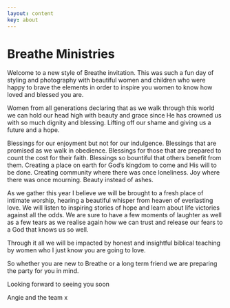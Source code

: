```yaml
---
layout: content
key: about
---
```


# Breathe Ministries

Welcome to a new style of Breathe invitation. This was such a fun day of styling and photography with
beautiful women and children who were happy to brave the elements in order to inspire you women to know how loved and blessed you are.

Women from all generations declaring that as we walk through this world we can hold our head high with beauty and grace since He has crowned us with so much dignity and blessing. Lifting off our shame and giving us a future and a hope.

Blessings for our enjoyment but not for our
indulgence. Blessings that are promised as we walk in obedience. Blessings for those that are prepared to count the cost for their faith.
Blessings so bountiful that others benefit from them. Creating a place on earth for God’s
kingdom to come and His will to be done.
Creating community where there was once loneliness. Joy where there was once mourning. Beauty instead of ashes.

As we gather this year I believe we will be brought to a fresh place of intimate
worship, hearing a beautiful whisper from heaven of everlasting love. We will listen
to inspiring stories of hope and learn about life
victories against all the odds. We are sure to have a few moments of laughter as well as a few tears as we realise again how we can trust and release our fears to a God that knows us so well.

Through it all we will be impacted by honest and
insightful biblical teaching by women who I just know you are going to love.

So whether you are new to Breathe
or a long term friend we are preparing
the party for you in mind.

Looking forward to seeing you soon

Angie and the team x